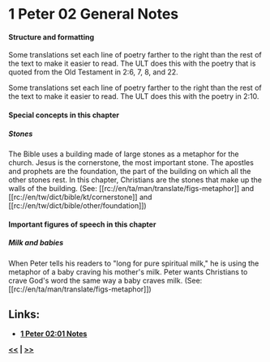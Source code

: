 # 1 Peter 02 General Notes #

#### Structure and formatting ####

Some translations set each line of poetry farther to the right than the rest of the text to make it easier to read. The ULT does this with the poetry that is quoted from the Old Testament in 2:6, 7, 8, and 22.

Some translations set each line of poetry farther to the right than the rest of the text to make it easier to read. The ULT does this with the poetry in 2:10.

#### Special concepts in this chapter ####

##### Stones #####

The Bible uses a building made of large stones as a metaphor for the church. Jesus is the cornerstone, the most important stone. The apostles and prophets are the foundation, the part of the building on which all the other stones rest. In this chapter, Christians are the stones that make up the walls of the building. (See: [[rc://en/ta/man/translate/figs-metaphor]] and [[rc://en/tw/dict/bible/kt/cornerstone]] and [[rc://en/tw/dict/bible/other/foundation]])

#### Important figures of speech in this chapter ####

##### Milk and babies #####

When Peter tells his readers to "long for pure spiritual milk," he is using the metaphor of a baby craving his mother's milk. Peter wants Christians to crave God's word the same way a baby craves milk. (See: [[rc://en/ta/man/translate/figs-metaphor]])

## Links: ##

* __[1 Peter 02:01 Notes](./01.md)__

__[<<](../01/intro.md) | [>>](../03/intro.md)__
